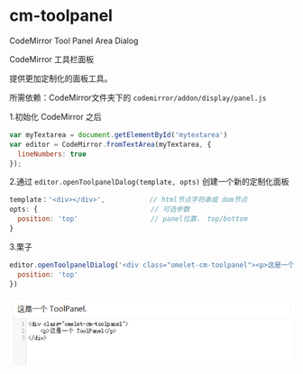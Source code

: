 # cm-toolpanel
CodeMirror Tool Panel Area Dialog

CodeMirror 工具栏面板

提供更加定制化的面板工具。

所需依赖：CodeMirror文件夹下的 `codemirror/addon/display/panel.js`

1.初始化 CodeMirror 之后
```javascript
var myTextarea = document.getElementById('mytextarea')
var editor = CodeMirror.fromTextArea(myTextarea, {
  lineNumbers: true
});
```

2.通过 `editor.openToolpanelDalog(template, opts)` 创建一个新的定制化面板

```javascript
template：'<div></div>',           // html节点字符串或 dom节点
opts: {                            // 可选参数
  position: 'top'                  // panel位置， top/bottom
}
```

3.栗子

```javascript
editor.openToolpanelDialog('<div class="omelet-cm-toolpanel"><p>这是一个 ToolPanel.</p></div>', {
  position: 'top'
})
```

![Alt text](./example/example.png)